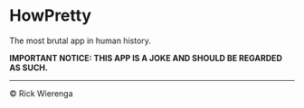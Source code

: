 # HowPretty

The most brutal app in human history.

**IMPORTANT NOTICE: THIS APP IS A JOKE AND SHOULD BE REGARDED AS SUCH.**

---
&copy; Rick Wierenga

